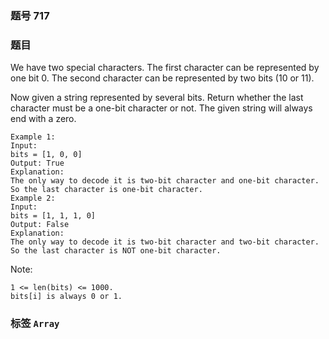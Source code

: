 ### 题号 717

### 题目

We have two special characters. The first character can be represented by one bit 0. The second character can be represented by two bits (10 or 11).

Now given a string represented by several bits. Return whether the last character must be a one-bit character or not. The given string will always end with a zero.

    Example 1:
    Input:
    bits = [1, 0, 0]
    Output: True
    Explanation:
    The only way to decode it is two-bit character and one-bit character. So the last character is one-bit character.
    Example 2:
    Input:
    bits = [1, 1, 1, 0]
    Output: False
    Explanation:
    The only way to decode it is two-bit character and two-bit character. So the last character is NOT one-bit character.
Note:

    1 <= len(bits) <= 1000.
    bits[i] is always 0 or 1.

### 标签 ```Array```

